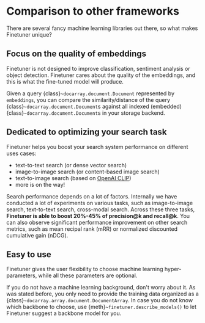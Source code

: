 # Comparison to other frameworks

There are several fancy machine learning libraries out there,
so what makes Finetuner unique?

## Focus on the quality of embeddings

Finetuner is not designed to improve classification,
sentiment analysis or object detection.
Finetuner cares about the quality of the embeddings,
and this is what the fine-tuned model will produce.

Given a query {class}`~docarray.document.Document` represented by `embeddings`,
you can compare the similarity/distance of the query {class}`~docarray.document.Document`s against all indexed (embedded) {class}`~docarray.document.Document`s in your storage backend.


## Dedicated to optimizing your search task

Finetuner helps you boost your search system performance on different uses cases:

+ text-to-text search (or dense vector search)
+ image-to-image search (or content-based image search)
+ text-to-image search (based on [OpenAI CLIP](https://openai.com/blog/clip/))
+ more is on the way!

Search performance depends on a lot of factors.
Internally we have conducted a lot of experiments on various tasks,
such as image-to-image search,
text-to-text search,
cross-modal search.
Across these three tasks,
**Finetuner is able to boost 20%-45% of precision@k and recall@k**.
You can also observe significant performance improvement on other search metrics,
such as mean recipal rank (mRR) or normalized discounted cumulative gain (nDCG).

## Easy to use

Finetuner gives the user flexibility to choose machine learning hyper-parameters,
while all these parameters are optional.

If you do not have a machine learning background,
don't worry about it.
As was stated before, you only need to provide the training data organized as a {class}`~docarray.array.document.DocumentArray`.
In case you do not know which backbone to choose,
use {meth}`~finetuner.describe_models()` to let Finetuner suggest a backbone model for you.